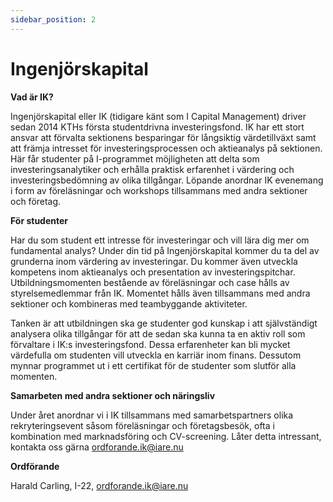 ```yaml
---
sidebar_position: 2
---
```


# Ingenjörskapital

__Vad är IK?__

Ingenjörskapital eller IK (tidigare känt som I Capital Management) driver sedan 2014 KTHs första studentdrivna investeringsfond. IK har ett stort ansvar att förvalta sektionens besparingar för långsiktig värdetillväxt samt att främja intresset för investeringsprocessen och aktieanalys på sektionen. Här får studenter på I-programmet möjligheten att delta som investeringsanalytiker och erhålla praktisk erfarenhet i värdering och investeringsbedömning av olika tillgångar. Löpande anordnar IK evenemang i form av föreläsningar och workshops tillsammans med andra sektioner och företag.

__För studenter__

Har du som student ett intresse för investeringar och vill lära dig mer om fundamental analys? Under din tid på Ingenjörskapital kommer du ta del av grunderna inom värdering av investeringar. Du kommer även utveckla kompetens inom aktieanalys och presentation av investeringspitchar. Utbildningsmomenten bestående av föreläsningar och case hålls av styrelsemedlemmar från IK. Momentet hålls även tillsammans med andra sektioner och kombineras med teambyggande aktiviteter.

Tanken är att utbildningen ska ge studenter god kunskap i att självständigt analysera olika tillgångar för att de sedan ska kunna ta en aktiv roll som förvaltare i IK:s investeringsfond. Dessa erfarenheter kan bli mycket värdefulla om studenten vill utveckla en karriär inom finans. Dessutom mynnar programmet ut i ett certifikat för de studenter som slutför alla momenten.

__Samarbeten med andra sektioner och näringsliv__

Under året anordnar vi i IK tillsammans med samarbetspartners olika rekryteringsevent såsom föreläsningar och företagsbesök, ofta i kombination med marknadsföring och CV-screening. Låter detta intressant, kontakta oss gärna ordforande.ik@iare.nu

__Ordförande__

Harald Carling, I-22, ordforande.ik@iare.nu